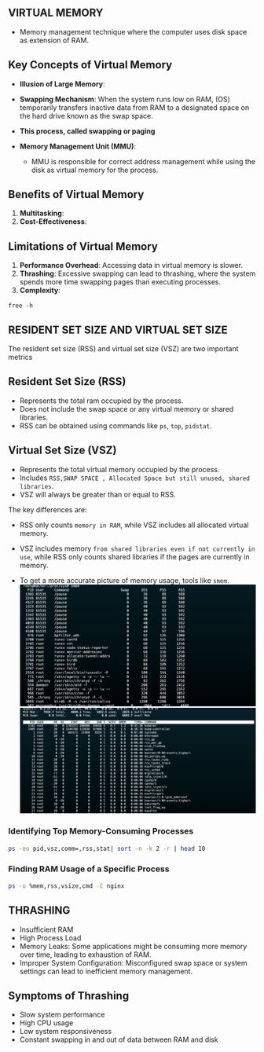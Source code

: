 ## VIRTUAL MEMORY 
- Memory management technique where the computer uses disk space as extension of RAM.
## Key Concepts of Virtual Memory
- **Illusion of Large Memory**: 
- **Swapping Mechanism**: When the system runs low on RAM, (OS) temporarily transfers inactive data from RAM to a designated space on the hard drive known as the swap space. 
- **This process, called swapping or paging**

- **Memory Management Unit (MMU)**: 
    - MMU is responsible for correct address management while using the disk as virtual memory for the process.

## Benefits of Virtual Memory
1. **Multitasking**:
2. **Cost-Effectiveness**:

## Limitations of Virtual Memory
1. **Performance Overhead**: Accessing data in virtual memory is slower.
2. **Thrashing**: Excessive swapping can lead to thrashing, where the system spends more time swapping pages than executing processes.
4. **Complexity**: 

```
free -h
```
## RESIDENT SET SIZE AND VIRTUAL SET SIZE
The resident set size (RSS) and virtual set size (VSZ) are two important metrics

## Resident Set Size (RSS)
- Represents the total ram occupied by the process.
- Does not include the swap space or any virtual memory or shared libraries.
- RSS can be obtained using commands like `ps`, `top`, `pidstat`.

## Virtual Set Size (VSZ) 
- Represents the total virtual memory occupied by the process.
- Includes `RSS,SWAP SPACE , Allocated Space but still unused, shared libraries`.
- VSZ will always be greater than or equal to RSS.

The key differences are:

- RSS only counts `memory in RAM`, while VSZ includes all allocated virtual memory.
- VSZ includes memory `from shared libraries even if not currently in use`, while RSS only counts shared libraries if the pages are currently in memory.

- To get a more accurate picture of memory usage, tools like `smem`.
![alt text](image-3.png)
![alt text](image-2.png)
### Identifying Top Memory-Consuming Processes

```bash
ps -eo pid,vsz,comm=,rss,stat| sort -n -k 2 -r | head 10
```

### Finding RAM Usage of a Specific Process

```bash
ps -o %mem,rss,vsize,cmd -C nginx
```
## THRASHING
- Insufficient RAM 
- High Process Load
- Memory Leaks: Some applications might be consuming more memory over time, leading to exhaustion of RAM.
- Improper System Configuration: Misconfigured swap space or system settings can lead to inefficient memory management.

## Symptoms of Thrashing
- Slow system performance
- High CPU usage
- Low system responsiveness
- Constant swapping in and out of data between RAM and disk
